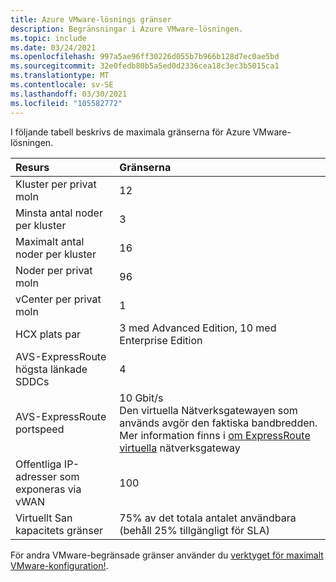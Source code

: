 ```yaml
---
title: Azure VMware-lösnings gränser
description: Begränsningar i Azure VMware-lösningen.
ms.topic: include
ms.date: 03/24/2021
ms.openlocfilehash: 997a5ae96ff30226d055b7b966b128d7ec0ae5bd
ms.sourcegitcommit: 32e0fedb80b5a5ed0d2336cea18c3ec3b5015ca1
ms.translationtype: MT
ms.contentlocale: sv-SE
ms.lasthandoff: 03/30/2021
ms.locfileid: "105582772"
---
```

<!-- Used in /azure/azure-resource-manager/management/azure-subscription-service-limits.md -->

I följande tabell beskrivs de maximala gränserna för Azure VMware-lösningen.

| **Resurs** | **Gränserna** |
| :-- | :-- |
| Kluster per privat moln | 12 |
| Minsta antal noder per kluster | 3 |
| Maximalt antal noder per kluster | 16 |
| Noder per privat moln | 96 |
| vCenter per privat moln | 1  |
| HCX plats par | 3 med Advanced Edition, 10 med Enterprise Edition |
| AVS-ExpressRoute högsta länkade SDDCs | 4 |
| AVS-ExpressRoute portspeed | 10 Gbit/s<br />Den virtuella Nätverksgatewayen som används avgör den faktiska bandbredden. Mer information finns i [om ExpressRoute virtuella](../../expressroute/expressroute-about-virtual-network-gateways.md) nätverksgateway | 
| Offentliga IP-adresser som exponeras via vWAN | 100 |
| Virtuellt San kapacitets gränser | 75% av det totala antalet användbara (behåll 25% tillgängligt för SLA)  |

För andra VMware-begränsade gränser använder du [verktyget för maximalt VMware-konfiguration!](https://configmax.vmware.com/).
